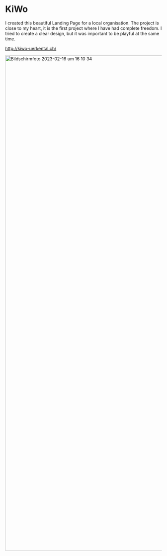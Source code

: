 # KiWo
I created this beautiful Landing Page for a local organisation. The project is close to my heart, it is the first project where I have had complete freedom. I tried to create a clear design, but it was important to be playful at the same time. 

http://kiwo-uerkental.ch/

<img width="1592" alt="Bildschirmfoto 2023-02-16 um 16 10 34" src="https://user-images.githubusercontent.com/103267773/219405804-39bdea43-459f-4da5-a5fc-e88ab78b3eac.png">

